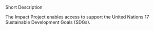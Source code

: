 Short Description 

The Impact Project enables access to support the United Nations 17 Sustainable Development Goals (SDGs). 

